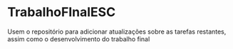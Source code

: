 # TrabalhoFInalESC
Usem o repositório para adicionar atualizações sobre as tarefas restantes, assim como o desenvolvimento do trabalho final
